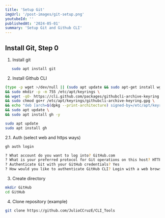 ```yaml
---
title: 'Setup Git'
imgUrl: '/post-images/git-setup.png'
youtubeId: ''
publishedAt: '2024-05-01'
summary: 'Setup Git and Github CLI'
---
```


## Install Git, Step 0

1. Install git

```bash
   sudo apt install git
```

2. Install Github CLI

```bash
(type -p wget >/dev/null || (sudo apt update && sudo apt-get install wget -y)) \
&& sudo mkdir -p -m 755 /etc/apt/keyrings \
&& wget -qO- https://cli.github.com/packages/githubcli-archive-keyring.gpg | sudo tee /etc/apt/keyrings/githubcli-archive-keyring.gpg > /dev/null \
&& sudo chmod go+r /etc/apt/keyrings/githubcli-archive-keyring.gpg \
&& echo "deb [arch=$(dpkg --print-architecture) signed-by=/etc/apt/keyrings/githubcli-archive-keyring.gpg] https://cli.github.com/packages stable main" | sudo tee /etc/apt/sources.list.d/github-cli.list > /dev/null \
&& sudo apt update \
&& sudo apt install gh -y
```

```bash
sudo apt update
sudo apt install gh
```

2.1. Auth (select web and https ways)

```bash
gh auth login

? What account do you want to log into? GitHub.com
? What is your preferred protocol for Git operations on this host? HTTPS
? Authenticate Git with your GitHub credentials? Yes
? How would you like to authenticate GitHub CLI? Login with a web browser
```

3. Create directory

```bash
mkdir GitHub
cd GitHub
```

4. Clone repository (example)

```bash
git clone https://github.com/JulioCCruzE/CLI_Tools
```

